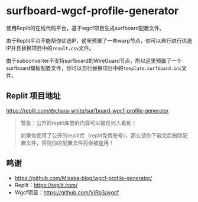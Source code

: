 # surfboard-wgcf-profile-generator

使用Replit的在线代码平台，基于wgcf项目生成surfboard配置文件。

由于Replit平台不能帮你优选IP，这里预置了一些warp节点，你可以自行进行优选IP并且替换项目中的`result.csv`文件。

由于subconverter不支持surfboard的WireGuard节点，所以这里预置了一个surfboard模板配置文件，你可以自行替换项目中的`template.surfboard.ini`文件。
## Replit 项目地址

https://replit.com/@chara-white/surfboard-wgcf-profile-generator


> 警告：公开的replit库里的内容可以被任何人看到！
>
> 如果你使用了公开的replit库（replit免费账号），那么请你下载完后删除配置文件，否则你的配置文件将会被盗用！

## 鸣谢

* https://github.com/Misaka-blog/wgcf-profile-generator/
* Replit：https://replit.com/
* Wgcf项目：https://github.com/ViRb3/wgcf